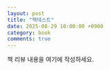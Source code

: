 ```yaml
---
layout: post
title: "책테스트"
date: 2025-08-29 10:00:00 +0900
category: book
comments: true
---
```


책 리뷰 내용을 여기에 작성하세요.
